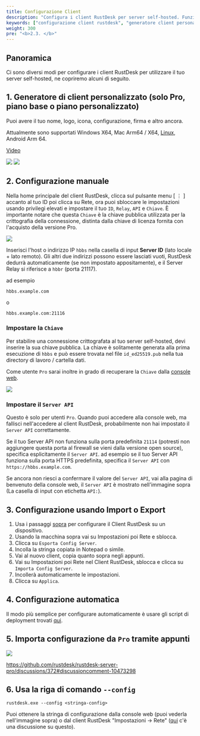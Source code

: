 ```yaml
---
title: Configurazione Client
description: "Configura i client RustDesk per server self-hosted. Funzionalità: generatore di client personalizzato (Pro) per app con marchio con il tuo logo, configurazione manuale, impostazioni import/export e strategie di distribuzione aziendale."
keywords: ["configurazione client rustdesk", "generatore client personalizzato", "client rustdesk con marchio", "rustdesk white label", "distribuzione aziendale rustdesk", "configurazione client rustdesk", "app rustdesk personalizzata", "client rustdesk pro", "gestione configurazione rustdesk", "branding aziendale rustdesk"]
weight: 300
pre: "<b>2.3. </b>"
---
```


## Panoramica

Ci sono diversi modi per configurare i client RustDesk per utilizzare il tuo server self-hosted, ne copriremo alcuni di seguito.

## 1. Generatore di client personalizzato (solo Pro, piano base o piano personalizzato)

Puoi avere il tuo nome, logo, icona, configurazione, firma e altro ancora.

Attualmente sono supportati Windows X64, Mac Arm64 / X64, [Linux](https://twitter.com/rustdesk/status/1788905463678951787), Android Arm 64.

[Video](https://twitter.com/rustdesk/status/1769171628426944539)

![](/docs/en/self-host/client-configuration/images/custom-client-qs.png)
![](/docs/en/self-host/client-configuration/images/web_console_custom_client_config.jpeg)

## 2. Configurazione manuale

Nella home principale del client RustDesk, clicca sul pulsante menu [ &#8942; ] accanto al tuo ID poi clicca su Rete, ora puoi sbloccare le impostazioni usando privilegi elevati e impostare il tuo `ID`, `Relay`, `API` e `Chiave`. È importante notare che questa `Chiave` è la chiave pubblica utilizzata per la crittografia della connessione, distinta dalla chiave di licenza fornita con l'acquisto della versione Pro.

![](/docs/en/self-host/client-configuration/images/network-config.png)

Inserisci l'host o indirizzo IP `hbbs` nella casella di input **Server ID** (lato locale + lato remoto). Gli altri due indirizzi possono essere lasciati vuoti, RustDesk dedurrà automaticamente (se non impostato appositamente), e il Server Relay si riferisce a `hbbr` (porta 21117).

ad esempio

```nolang
hbbs.example.com
```

o

```nolang
hbbs.example.com:21116
```

### Impostare la `Chiave`

Per stabilire una connessione crittografata al tuo server self-hosted, devi inserire la sua chiave pubblica. La chiave è solitamente generata alla prima esecuzione di `hbbs` e può essere trovata nel file `id_ed25519.pub` nella tua directory di lavoro / cartella dati.

Come utente `Pro` sarai inoltre in grado di recuperare la `Chiave` dalla [console web](https://rustdesk.com/docs/en/self-host/rustdesk-server-pro/console/).

![](/docs/en/self-host/rustdesk-server-pro/console/images/console-home.png?v2)

### Impostare il `Server API`

Questo è solo per utenti `Pro`. Quando puoi accedere alla console web, ma fallisci nell'accedere al client RustDesk, probabilmente non hai impostato il `Server API` correttamente.

Se il tuo Server API non funziona sulla porta predefinita `21114` (potresti non aggiungere questa porta al firewall se vieni dalla versione open source), specifica esplicitamente il `Server API`.
ad esempio se il tuo Server API funziona sulla porta HTTPS predefinita, specifica il `Server API` con `https://hbbs.example.com`.

Se ancora non riesci a confermare il valore del `Server API`, vai alla pagina di benvenuto della console web, il `Server API` è mostrato nell'immagine sopra (La casella di input con etichetta `API:`).

## 3. Configurazione usando Import o Export

1. Usa i passaggi [sopra](https://rustdesk.com/docs/en/self-host/client-configuration/#manual-config) per configurare il Client RustDesk su un dispositivo.
2. Usando la macchina sopra vai su Impostazioni poi Rete e sblocca.
3. Clicca su `Esporta Config Server`.
4. Incolla la stringa copiata in Notepad o simile.
5. Vai al nuovo client, copia quanto sopra negli appunti.
6. Vai su Impostazioni poi Rete nel Client RustDesk, sblocca e clicca su `Importa Config Server`.
7. Incollerà automaticamente le impostazioni.
8. Clicca su `Applica`.

## 4. Configurazione automatica

Il modo più semplice per configurare automaticamente è usare gli script di deployment trovati [qui](https://rustdesk.com/docs/en/self-host/client-deployment/).

## 5. Importa configurazione da `Pro` tramite appunti

![](/docs/en/self-host/rustdesk-server-pro/console/images/console-home.png?v2)

https://github.com/rustdesk/rustdesk-server-pro/discussions/372#discussioncomment-10473298

## 6. Usa la riga di comando `--config`
`rustdesk.exe --config <stringa-config>`

Puoi ottenere la stringa di configurazione dalla console web (puoi vederla nell'immagine sopra) o dal client RustDesk "Impostazioni → Rete" ([qui](https://github.com/rustdesk/rustdesk/discussions/7118) c'è una discussione su questo).